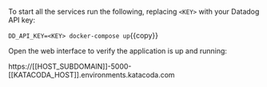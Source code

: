 To start all the services run the following, replacing `<KEY>` with your Datadog API key:

`DD_API_KEY=<KEY> docker-compose up`{{copy}}

Open the web interface to verify the application is up and running:

https://[[HOST_SUBDOMAIN]]-5000-[[KATACODA_HOST]].environments.katacoda.com
